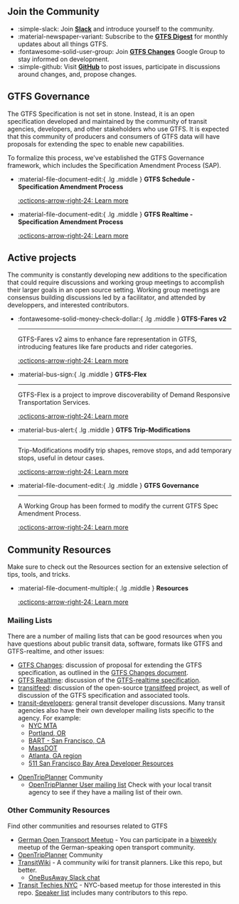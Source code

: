 ## Join the Community

<div class="grid cards" markdown>

- :simple-slack: Join [__Slack__](https://share.mobilitydata.org/slack) and introduce yourself to the community.
- :material-newspaper-variant: Subscribe to the [__GTFS Digest__](https://groups.google.com/g/gtfs-digest) for monthly updates about all things GTFS.
- :fontawesome-solid-user-group: Join [__GTFS Changes__](https://groups.google.com/g/gtfs-changes) Google Group to stay informed on development. 
- :simple-github: Visit [__GitHub__](https://github.com/google/transit) to post issues, participate in discussions around changes, and, propose changes. 

</div>

## GTFS Governance

The GTFS Specification is not set in stone. Instead, it is an open specification developed and maintained by the community of transit agencies, developers, and other stakeholders who use GTFS. It is expected that this community of producers and consumers of GTFS data will have proposals for extending the spec to enable new capabilities.

To formalize this process, we've established the GTFS Governance framework, which includes the Specification Amendment Process (SAP).

<div class="grid cards" markdown>

-   :material-file-document-edit:{ .lg .middle } __GTFS Schedule - Specification Amendment Process__

    [:octicons-arrow-right-24: Learn more](../../resource_library/spec_amendment_process/gtfs_schedule_amendment_process)

-   :material-file-document-edit:{ .lg .middle } __GTFS Realtime - Specification Amendment Process__

    [:octicons-arrow-right-24: Learn more](../../resource_library/spec_amendment_process/gtfs_realtime_amendment_process)

</div>

## Active projects

The community is constantly developing new additions to the specification that could require discussions and working group meetings to accomplish their larger goals in an open source setting. Working group meetings are consensus building discussions led by a facilitator, and attended by developpers, and interested contributors.   

<div class="grid cards" markdown>

-   :fontawesome-solid-money-check-dollar:{ .lg .middle } __GTFS-Fares v2__

    ---

    GTFS-Fares v2 aims to enhance fare representation in GTFS, introducing features like fare products and rider categories.

    [:octicons-arrow-right-24: Learn more](../active_projects/fares-v2)

-   :material-bus-sign:{ .lg .middle } __GTFS-Flex__

    ---

    GTFS-Flex is a project to improve discoverability of Demand Responsive Transportation Services.

    [:octicons-arrow-right-24: Learn more](../active_projects/flex)

-   :material-bus-alert:{ .lg .middle } __GTFS Trip-Modifications__

    ---

    Trip-Modifications modify trip shapes, remove stops, and add temporary stops, useful in detour cases.

    [:octicons-arrow-right-24: Learn more](#)

-   :material-file-document-edit:{ .lg .middle } __GTFS Governance__

    ---

    A Working Group has been formed to modify the current GTFS Spec Amendment Process.

    [:octicons-arrow-right-24: Learn more](https://github.com/google/transit/issues/436)

</div>


## Community Resources

Make sure to check out the Resources section for an extensive selection of tips, tools, and tricks. 

<div class="grid cards" markdown>

-   :material-file-document-multiple:{ .lg .middle } __Resources__

    [:octicons-arrow-right-24: Learn more](../../resource_library/overview/)

</div>

### Mailing Lists

There are a number of mailing lists that can be good resources when you have questions about public transit data, software, formats like GTFS and GTFS-realtime, and other issues:

* [GTFS Changes](https://groups.google.com/group/gtfs-changes): discussion of proposal for extending the GTFS specification, as outlined in the [GTFS Changes document](https://github.com/google/transit/blob/master/gtfs/CHANGES.md).
* [GTFS Realtime](https://groups.google.com/group/gtfs-realtime): discussion of the [GTFS-realtime specification](https://github.com/google/transit/tree/master/gtfs-realtime).
* [transitfeed](https://groups.google.com/group/transitfeed): discussion of the open-source [transitfeed](https://groups.google.com/group/transitfeed) project, as well of discussion of the GTFS specification and associated tools.
* [transit-developers](https://groups.google.com/group/transit-developers): general transit developer discussions. Many transit agencies also have their own developer mailing lists specific to the agency. For example:
    * [NYC MTA](https://groups.google.com/group/mtadeveloperresources)
    * [Portland, OR](https://groups.google.com/group/transit-developers-pdx)
    * [BART - San Francisco, CA](https://groups.google.com/group/bart-developers)
    * [MassDOT](https://groups.google.com/group/massdotdevelopers)
    * [Atlanta, GA region](https://groups.google.com/forum/#!forum/atl-transit-developers)
    * [511 San Francisco Bay Area Developer Resources](https://groups.google.com/forum/#!forum/511sfbaydeveloperresources)
- [OpenTripPlanner](https://github.com/opentripplanner/OpenTripPlanner) Community
    - [OpenTripPlanner User mailing list](https://groups.google.com/forum/#!forum/opentripplanner-users)
Check with your local transit agency to see if they have a mailing list of their own.


### Other Community Resources
Find other communities and resourses related to GTFS

- [German Open Transport Meetup](https://github.com/transportkollektiv/meetup/wiki) - You can participate in a [biweekly](https://hackmd.okfn.de/opentransportmeetup#) meetup of the German-speaking open transport community.
- [OpenTripPlanner](https://github.com/opentripplanner/OpenTripPlanner) Community
- [TransitWiki](http://transitwiki.org) - A community wiki for transit planners. Like this repo, but better.
    - [OneBusAway Slack chat](https://onebusaway.herokuapp.com/)
- [Transit Techies NYC](https://transittechies.nyc/) - NYC-based meetup for those interested in this repo. [Speaker list](https://transittechies.nyc/past) includes many contributors to this repo.
